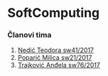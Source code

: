 # SoftComputing

### Članovi tima
  1. [Nedić Teodora sw41/2017](https://github.com/teodoranedic)
  2. [Poparić Milica sw21/2017](https://github.com/MilicaPoparic) 
  3. [Trajković Anđela sw76/2017](https://github.com/Andjelaaa)
